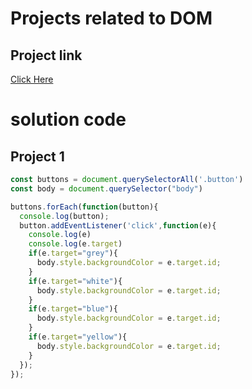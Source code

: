 # Projects related to DOM

## Project link
[Click Here](https://stackblitz.com/edit/dom-project-chaiaurcode-frq5ac?file=index.html)

# solution code
## Project 1

```Javascript 
const buttons = document.querySelectorAll('.button')
const body = document.querySelector("body")

buttons.forEach(function(button){
  console.log(button);
  button.addEventListener('click',function(e){
    console.log(e)
    console.log(e.target)
    if(e.target="grey"){
      body.style.backgroundColor = e.target.id;
    }
    if(e.target="white"){
      body.style.backgroundColor = e.target.id;
    }
    if(e.target="blue"){
      body.style.backgroundColor = e.target.id;
    }
    if(e.target="yellow"){
      body.style.backgroundColor = e.target.id;
    }
  });
});

```